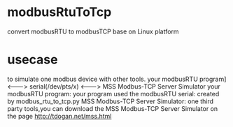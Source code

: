# modbusRtuToTcp
convert modbusRTU to modbusTCP base on Linux platform
# usecase 
to simulate one modbus device with other tools.
       your modbusRTU program] <---> serial(/dev/pts/x) <---> MSS Modbus-TCP Server Simulator
your modbusRTU program: your program used the modbusRTU
serial: created by modbus_rtu_to_tcp.py
MSS Modbus-TCP Server Simulator: one third party tools,you can download the MSS Modbus-TCP Server Simulator 
                                 on the page http://tdogan.net/mss.html
